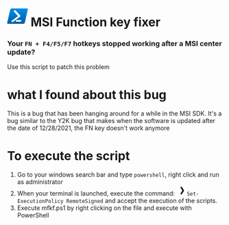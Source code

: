 # ![alt text](https://github.com/50bvd/mfkf/raw/main/icon/icons8-powershell-48.png) MSI Function key fixer
### Your `FN + F4/F5/F7` hotkeys stopped working after a MSI center update?
Use this script to patch this problem

# what I found about this bug
This is a bug that has been hanging around for a while in the MSI SDK. It's a bug similar to the Y2K bug that makes when the software is updated after the date of 12/28/2021, the FN key doesn't work anymore

# To execute the script
1. Go to your windows search bar and type `powershell`, right click and run as administrator
2. When your terminal is launched, execute the command: ![png](https://github.com/50bvd/mfkf/raw/main/icon/icons8-chevron-right-24.png)`Set-ExecutionPolicy RemoteSigned` and accept the execution of the scripts.
3. Execute mfkf.ps1 by right clicking on the file and execute with PowerShell
